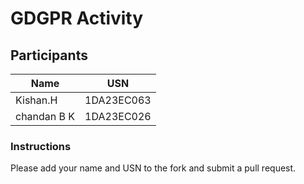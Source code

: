 # GDGPR Activity

## Participants

| Name   | USN        |
|--------|------------|
| Kishan.H| 1DA23EC063 |
| chandan B K| 1DA23EC026 |

### Instructions
Please add your name and USN to the fork and submit a pull request.

